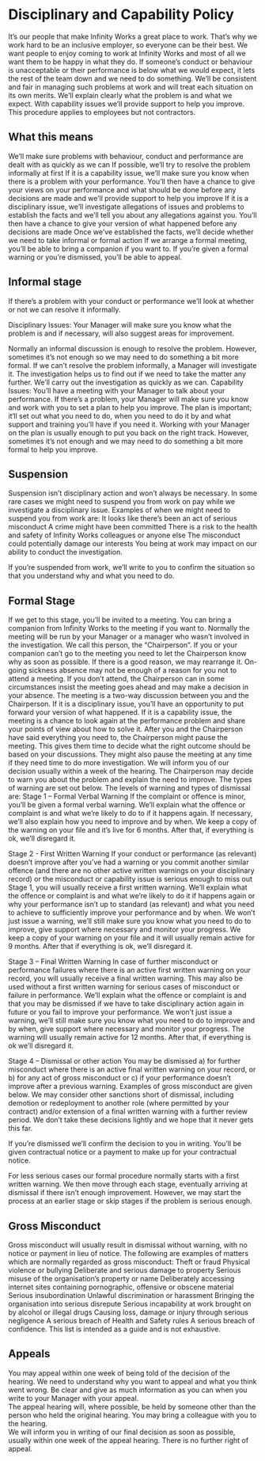 # Disciplinary and Capability Policy
It’s our people that make Infinity Works a great place to work. That’s why we work hard to be an inclusive employer, so everyone can be their best. We want people to enjoy coming to work at Infinity Works and most of all we want them to be happy in what they do. If someone’s conduct or behaviour is unacceptable or their performance is below what we would expect, it lets the rest of the team down and we need to do something.  We’ll be consistent and fair in managing such problems at work and will treat each situation on its own merits.  We’ll explain clearly what the problem is and what we expect.  With capability issues we’ll provide support to help you improve.   This procedure applies to employees but not contractors. 
## What this means
We’ll make sure problems with behaviour, conduct and performance are dealt with as quickly as we can
If possible, we’ll try to resolve the problem informally at first
If it is a capability issue, we’ll make sure you know when there is a problem with your performance. You’ll then have a chance to give your views on your performance and what should be done before any decisions are made and we’ll provide support to help you improve
If it is a disciplinary issue, we’ll investigate allegations of issues and problems to establish the facts and we’ll tell you about any allegations against you. You’ll then have a chance to give your version of what happened before any decisions are made
Once we’ve established the facts, we’ll decide whether we need to take informal or formal action
If we arrange a formal meeting, you’ll be able to bring a companion if you want to.
If you’re given a formal warning or you’re dismissed, you’ll be able to appeal.

## Informal stage
If there’s a problem with your conduct or performance we’ll look at whether or not we can resolve it informally. 

Disciplinary Issues: Your Manager will make sure you know what the problem is and if necessary, will also suggest areas for improvement. 

Normally an informal discussion is enough to resolve the problem. However, sometimes it’s not enough so we may need to do something a bit more formal.
If we can’t resolve the problem informally, a Manager will investigate it. The investigation helps us to find out if we need to take the matter any further. We’ll carry out the investigation as quickly as we can.
Capability Issues: You’ll have a meeting with your Manager to talk about your performance. If there’s a problem, your Manager will make sure you know and work with you to set a plan to help you improve. The plan is important; it‘ll set out what you need to do, when you need to do it by and what support and training you’ll have if you need it. 
Working with your Manager on the plan is usually enough to put you back on the right track. However, sometimes it’s not enough and we may need to do something a bit more formal to help you improve.
## Suspension
Suspension isn’t disciplinary action and won’t always be necessary. In some rare cases we might need to suspend you from work on pay while we investigate a disciplinary issue.  Examples of when we might need to suspend you from work are:
It looks like there’s been an act of serious misconduct
A crime might have been committed
There is a risk to the health and safety of Infinity Works colleagues or anyone else
The misconduct could potentially damage our interests
You being at work may impact on our ability to conduct the investigation.

If you’re suspended from work, we’ll write to you to confirm the situation so that you understand why and what you need to do.

## Formal Stage
If we get to this stage, you’ll be invited to a meeting. You can bring a companion from Infinity Works to the meeting if you want to. Normally the meeting will be run by your Manager or a manager who wasn’t involved in the investigation. We call this person, the “Chairperson”.
If you or your companion can’t go to the meeting you need to let the Chairperson know why as soon as possible.  If there is a good reason, we may rearrange it. On-going sickness absence may not be enough of a reason for you not to attend a meeting. If you don’t attend, the Chairperson can in some circumstances insist the meeting goes ahead and may make a decision in your absence. 
The meeting is a two-way discussion between you and the Chairperson. If it is a disciplinary issue, you’ll have an opportunity to put forward your version of what happened.  If it is a capability issue, the meeting is a chance to look again at the performance problem and share your points of view about how to solve it.   After you and the Chairperson have said everything you need to, the Chairperson might pause the meeting. This gives them time to decide what the right outcome should be based on your discussions. They might also pause the meeting at any time if they need time to do more investigation. 
We will inform you of our decision usually within a week of the hearing.  The Chairperson may decide to warn you about the problem and explain the need to improve. The types of warning are set out below. 
The levels of warning and types of dismissal are: 
Stage 1 – Formal Verbal Warning
If the complaint or offence is minor, you’ll be given a formal verbal warning.  We’ll explain what the offence or complaint is and what we’re likely to do to if it happens again.   If necessary, we’ll also explain how you need to improve and by when.  We keep a copy of the warning on your file and it’s live for 6 months.  After that, if everything is ok, we’ll disregard it. 

Stage 2 - First Written Warning
If your conduct or performance (as relevant) doesn’t improve after you’ve had a warning or you commit another similar offence (and there are no other active written warnings on your disciplinary record) or the misconduct or capability issue is serious enough to miss out Stage 1, you will usually receive a first written warning. We’ll explain what the offence or complaint is and what we’re likely to do it if happens again or why your performance isn’t up to standard (as relevant) and what you need to achieve to sufficiently improve your performance and by when.  We won’t just issue a warning, we’ll still make sure you know what you need to do to improve, give support where necessary and monitor your progress. We keep a copy of your warning on your file and it will usually remain active for 9 months. After that if everything is ok, we’ll disregard it. 

Stage 3 – Final Written Warning
In case of further misconduct or performance failures where there is an active first written warning on your record, you will usually receive a final written warning.  This may also be used without a first written warning for serious cases of misconduct or failure in performance.  We’ll explain what the offence or complaint is and that you may be dismissed if we have to take disciplinary action again in future or you fail to improve your performance.  We won’t just issue a warning, we’ll still make sure you know what you need to do to improve and by when, give support where necessary and monitor your progress. The warning will usually remain active for 12 months. After that, if everything is ok we’ll disregard it. 

Stage 4 – Dismissal or other action 
You may be dismissed a) for further misconduct where there is an active final written warning on your record, or b) for any act of gross misconduct or c) if your performance doesn’t improve after a previous warning.  Examples of gross misconduct are given below.  We may consider other sanctions short of dismissal, including demotion or redeployment to another role (where permitted by your contract) and/or extension of a final written warning with a further review period. We don’t take these decisions lightly and we hope that it never gets this far. 

If you’re dismissed we’ll confirm the decision to you in writing. You’ll be given contractual notice or a payment to make up for your contractual notice.  

For less serious cases our formal procedure normally starts with a first written warning. We then move through each stage, eventually arriving at dismissal if there isn’t enough improvement. However, we may start the process at an earlier stage or skip stages if the problem is serious enough.
## Gross Misconduct
Gross misconduct will usually result in dismissal without warning, with no notice or payment in lieu of notice.  The following are examples of matters which are normally regarded as gross misconduct: 
Theft or fraud
Physical violence or bullying
Deliberate and serious damage to property
Serious misuse of the organisation’s property or name
Deliberately accessing internet sites containing pornographic, offensive or obscene material
Serious insubordination
Unlawful discrimination or harassment
Bringing the organisation into serious disrepute
Serious incapability at work brought on by alcohol or illegal drugs
Causing loss, damage or injury through serious negligence
A serious breach of Health and Safety rules
A serious breach of confidence.
This list is intended as a guide and is not exhaustive. 
## Appeals
You may appeal within one week of being told of the decision of the hearing.  We need to understand why you want to appeal and what you think went wrong.  Be clear and give as much information as you can when you write to your Manager with your appeal.  
The appeal hearing will, where possible, be held by someone other than the person who held the original hearing.  You may bring a colleague with you to the hearing.  
We will inform you in writing of our final decision as soon as possible, usually within one week of the appeal hearing.  There is no further right of appeal. 
